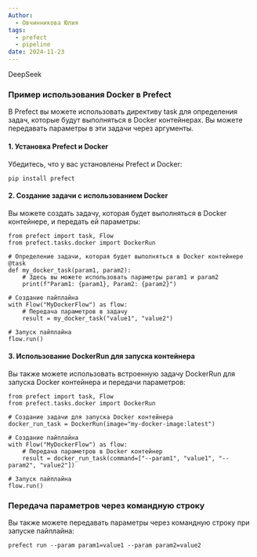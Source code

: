 ```yaml
---
Author:
  - Овчинникова Юлия
tags:
  - prefect
  - pipeline
date: 2024-11-23
---
```


DeepSeek

### Пример использования Docker в Prefect

В Prefect вы можете использовать директиву task для определения задач, которые будут выполняться в Docker контейнерах. Вы можете передавать параметры в эти задачи через аргументы.

#### 1. Установка Prefect и Docker

Убедитесь, что у вас установлены Prefect и Docker:

```
pip install prefect
```
#### 2. Создание задачи с использованием Docker

Вы можете создать задачу, которая будет выполняться в Docker контейнере, и передать ей параметры:

```
from prefect import task, Flow
from prefect.tasks.docker import DockerRun

# Определение задачи, которая будет выполняться в Docker контейнере
@task
def my_docker_task(param1, param2):
    # Здесь вы можете использовать параметры param1 и param2
    print(f"Param1: {param1}, Param2: {param2}")

# Создание пайплайна
with Flow("MyDockerFlow") as flow:
    # Передача параметров в задачу
    result = my_docker_task("value1", "value2")

# Запуск пайплайна
flow.run()
```
#### 3. Использование DockerRun для запуска контейнера

Вы также можете использовать встроенную задачу DockerRun для запуска Docker контейнера и передачи параметров:

```
from prefect import task, Flow
from prefect.tasks.docker import DockerRun

# Создание задачи для запуска Docker контейнера
docker_run_task = DockerRun(image="my-docker-image:latest")

# Создание пайплайна
with Flow("MyDockerFlow") as flow:
    # Передача параметров в Docker контейнер
    result = docker_run_task(command=["--param1", "value1", "--param2", "value2"])

# Запуск пайплайна
flow.run()
```

### Передача параметров через командную строку

Вы также можете передавать параметры через командную строку при запуске пайплайна:

```
prefect run --param param1=value1 --param param2=value2
```
